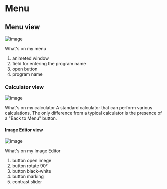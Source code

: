 # Menu
## Menu view
![image](https://github.com/user-attachments/assets/16e2a431-f537-4475-aa00-6ec29e764b74)

What's on my menu
1. animeted window
2. field for entering the program name
3. open button
4. program name
### Calculator view
![image](https://github.com/user-attachments/assets/1f794f9a-b583-46cc-90d9-f7a1317f170a)

What's on my calculator
A standard calculator that can perform various calculations. The only difference from a typical calculator is the presence of a "Back to Menu" button.
#### Image Editor view
![image](https://github.com/user-attachments/assets/d28a06ae-926c-47a2-8544-7a8023645153)

What's on my Image Editor
1. button open imege
2. button rotate 90°
3. button black-white
4. button marking
5. contrast slider
